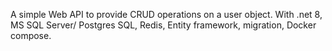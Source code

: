 A simple Web API to provide CRUD operations on a user object. With .net 8, MS SQL Server/ Postgres SQL, Redis, Entity framework, migration, Docker compose.
